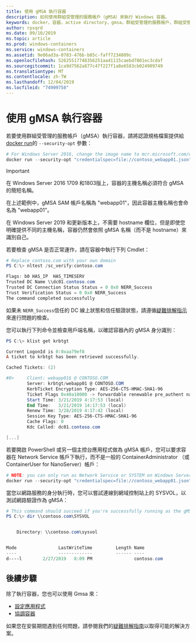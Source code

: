 ```yaml
---
title: 使用 gMSA 執行容器
description: 如何使用群組受管理的服務帳戶（gMSA）來執行 Windows 容器。
keywords: docker，容器，active directory，gmsa，群組受管理的服務帳戶，群組受管理的服務帳戶
author: rpsqrd
ms.date: 09/10/2019
ms.topic: article
ms.prod: windows-containers
ms.service: windows-containers
ms.assetid: 9e06ad3a-0783-476b-b85c-faff7234809c
ms.openlocfilehash: 52625517748356251aa41115caebd7801ec3cdaf
ms.sourcegitcommit: 1ca9d7562a877c47f227f1a8e6583cb024909749
ms.translationtype: MT
ms.contentlocale: zh-TW
ms.lasthandoff: 12/04/2019
ms.locfileid: "74909758"
---
```

# <a name="run-a-container-with-a-gmsa"></a>使用 gMSA 執行容器

若要使用群組受管理的服務帳戶（gMSA）執行容器，請將認證規格檔案提供給[docker run](https://docs.docker.com/engine/reference/run)的 `--security-opt` 參數：

```powershell
# For Windows Server 2016, change the image name to mcr.microsoft.com/windows/servercore:ltsc2016
docker run --security-opt "credentialspec=file://contoso_webapp01.json" --hostname webapp01 -it mcr.microsoft.com/windows/servercore:ltsc2019 powershell
```

>[!IMPORTANT]
>在 Windows Server 2016 1709 和1803版上，容器的主機名稱必須符合 gMSA 的簡短名稱。

在上述範例中，gMSA SAM 帳戶名稱為 "webapp01"，因此容器主機名稱也會命名為 "webapp01"。

在 Windows Server 2019 和更新版本上，不需要 hostname 欄位，但是即使您明確提供不同的主機名稱，容器仍然會依照 gMSA 名稱（而不是 hostname）來識別自己。

若要檢查 gMSA 是否正常運作，請在容器中執行下列 Cmdlet：

```powershell
# Replace contoso.com with your own domain
PS C:\> nltest /sc_verify:contoso.com

Flags: b0 HAS_IP  HAS_TIMESERV
Trusted DC Name \\dc01.contoso.com
Trusted DC Connection Status Status = 0 0x0 NERR_Success
Trust Verification Status = 0 0x0 NERR_Success
The command completed successfully
```

如果未 `NERR_Success`信任的 DC 線上狀態和信任驗證狀態，請遵循[疑難排解指示](gmsa-troubleshooting.md#check-the-container)來進行問題的檢查。

您可以執行下列命令並檢查用戶端名稱，以確認容器內的 gMSA 身分識別：

```powershell
PS C:\> klist get krbtgt

Current LogonId is 0:0xaa79ef8
A ticket to krbtgt has been retrieved successfully.

Cached Tickets: (2)

#0>     Client: webapp01$ @ CONTOSO.COM
        Server: krbtgt/webapp01 @ CONTOSO.COM
        KerbTicket Encryption Type: AES-256-CTS-HMAC-SHA1-96
        Ticket Flags 0x40a10000 -> forwardable renewable pre_authent name_canonicalize
        Start Time: 3/21/2019 4:17:53 (local)
        End Time:   3/21/2019 14:17:53 (local)
        Renew Time: 3/28/2019 4:17:42 (local)
        Session Key Type: AES-256-CTS-HMAC-SHA1-96
        Cache Flags: 0
        Kdc Called: dc01.contoso.com

[...]
```

若要開啟 PowerShell 或另一個主控台應用程式做為 gMSA 帳戶，您可以要求容器在 Network Service 帳戶下執行，而不是一般的 ContainerAdministrator （或 ContainerUser for NanoServer）帳戶：

```powershell
# NOTE: you can only run as Network Service or SYSTEM on Windows Server 1709 and later
docker run --security-opt "credentialspec=file://contoso_webapp01.json" --hostname webapp01 --user "NT AUTHORITY\NETWORK SERVICE" -it mcr.microsoft.com/windows/servercore:ltsc2019 powershell
```

當您以網路服務的身分執行時，您可以嘗試連線到網域控制站上的 SYSVOL，以測試網路驗證作為 gMSA：

```powershell
# This command should succeed if you're successfully running as the gMSA
PS C:\> dir \\contoso.com\SYSVOL


    Directory: \\contoso.com\sysvol


Mode                LastWriteTime         Length Name
----                -------------         ------ ----
d----l        2/27/2019   8:09 PM                contoso.com
```

## <a name="next-steps"></a>後續步驟

除了執行容器，您也可以使用 Gmsa 來：

- [設定應用程式](gmsa-configure-app.md)
- [協調容器](gmsa-orchestrate-containers.md)

如果您在安裝期間遇到任何問題，請參閱我們的[疑難排解指南](gmsa-troubleshooting.md)以取得可能的解決方案。
